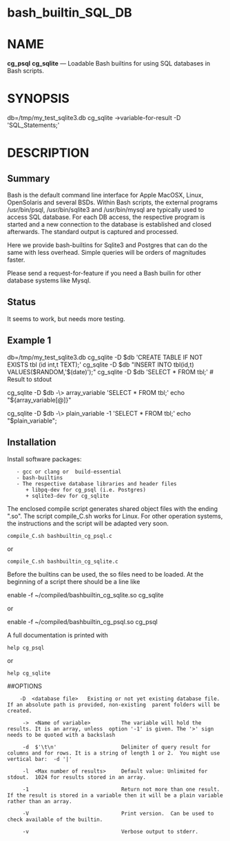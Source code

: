 # bash_builtin_SQL_DB

NAME
====

**cg_psql**  **cg_sqlite** — Loadable Bash builtins for using SQL databases in Bash scripts.

SYNOPSIS
========


  db=/tmp/my_test_sqlite3.db
  cg_sqlite  -\>variable-for-result  -D <database file>  'SQL_Statements;'




DESCRIPTION
===========

## Summary

Bash is the default command line interface for Apple MacOSX, Linux, OpenSolaris and several BSDs.
Within Bash scripts, the external programs /usr/bin/psql, /usr/bin/sqlite3 and /usr/bin/mysql are
typically used to access SQL database.  For each DB access, the respective  program is started and a new
connection to the database is established and  closed afterwards.  The standard output is captured and processed.

Here we provide bash-builtins for Sqlite3 and Postgres that can do the same with less overhead.
Simple queries will be orders of magnitudes  faster.

Please send a request-for-feature if you need a Bash builin for other database systems like Mysql.

## Status

It seems to work, but needs more testing.


## Example 1


  db=/tmp/my_test_sqlite3.db
  cg_sqlite  -D $db  'CREATE TABLE IF NOT EXISTS tbl (id int,t TEXT);'
  cg_sqlite  -D $db  "INSERT INTO tbl(id,t) VALUES($RANDOM,'$(date)');"
  cg_sqlite  -D $db  'SELECT * FROM tbl;'  # Result to stdout

  cg_sqlite  -D $db  -\> array_variable 'SELECT * FROM tbl;'
  echo "${array_variable[@]}"

  cg_sqlite  -D $db  -\> plain_variable -1  'SELECT * FROM tbl;'
  echo "$plain_variable";



## Installation

Install  software packages:

       - gcc or clang or  build-essential
       - bash-builtins
       - The respective database libraries and header files
          + libpq-dev for cg_psql (i.e. Postgres)
          + sqlite3-dev for cg_sqlite



The enclosed compile script generates shared object files with the ending ".so".
The script compile_C.sh  works for Linux. For other operation systems, the instructions and the script will  be adapted very soon.


    compile_C.sh bashbuiltin_cg_psql.c

or

    compile_C.sh bashbuiltin_cg_sqlite.c


Before the builtins can be used, the so files  need to be loaded.
At the beginning of a script there should be a line like

  enable -f ~/compiled/bashbuiltin_cg_sqlite.so   cg_sqlite

or

  enable -f ~/compiled/bashbuiltin_cg_psql.so   cg_psql


A full documentation is printed with

    help cg_psql

or

    help cg_sqlite




##OPTIONS

        -D  <database file>   Existing or not yet existing database file. If an absolute path is provided, non-existing  parent folders will be created.

         ->  <Name of variable>          The variable will hold the results. It is an array, unless  option '-1' is given. The '>' sign needs to be quoted with a backslash

         -d  $'\t\n'                     Delimiter of query result for columns and for rows. It is a string of length 1 or 2.  You might use vertical bar:  -d '|'

         -l  <Max number of results>     Default value: Unlimited for stdout.  1024 for results stored in an array.

         -1                              Return not more than one result. If the result is stored in a variable then it will be a plain variable rather than an array.

         -V                              Print version.  Can be used to check available of the builtin.

         -v                              Verbose output to stderr.
